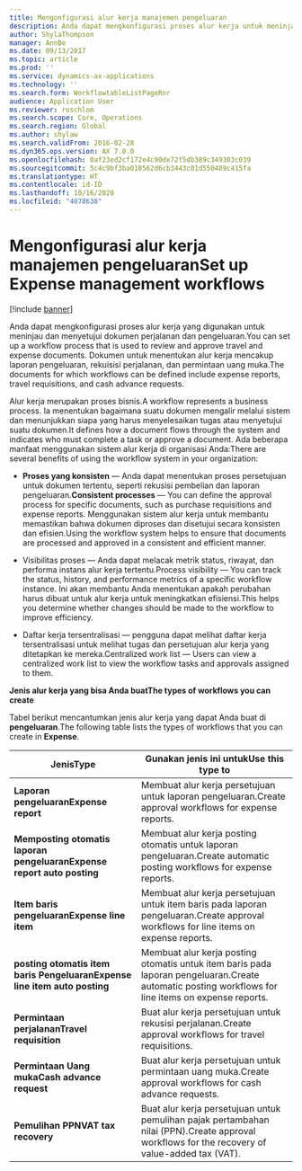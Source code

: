 ```yaml
---
title: Mengonfigurasi alur kerja manajemen pengeluaran
description: Anda dapat mengkonfigurasi proses alur kerja untuk meninjau dan menyetujui dokumen perjalanan dan pengeluaran.
author: ShylaThompson
manager: AnnBe
ms.date: 09/13/2017
ms.topic: article
ms.prod: ''
ms.service: dynamics-ax-applications
ms.technology: ''
ms.search.form: WorkflowtableListPageRnr
audience: Application User
ms.reviewer: roschlom
ms.search.scope: Core, Operations
ms.search.region: Global
ms.author: shylaw
ms.search.validFrom: 2016-02-28
ms.dyn365.ops.version: AX 7.0.0
ms.openlocfilehash: 0af23ed2cf172e4c90de72f5db389c349303c039
ms.sourcegitcommit: 5c4c9bf3ba018562d6cb3443c01d550489c415fa
ms.translationtype: HT
ms.contentlocale: id-ID
ms.lasthandoff: 10/16/2020
ms.locfileid: "4078638"
---
```

# <a name="set-up-expense-management-workflows"></a><span data-ttu-id="9613f-103">Mengonfigurasi alur kerja manajemen pengeluaran</span><span class="sxs-lookup"><span data-stu-id="9613f-103">Set up Expense management workflows</span></span>

[!include [banner](../includes/banner.md)]

<span data-ttu-id="9613f-104">Anda dapat mengkonfigurasi proses alur kerja yang digunakan untuk meninjau dan menyetujui dokumen perjalanan dan pengeluaran.</span><span class="sxs-lookup"><span data-stu-id="9613f-104">You can set up a workflow process that is used to review and approve travel and expense documents.</span></span> <span data-ttu-id="9613f-105">Dokumen untuk menentukan alur kerja mencakup laporan pengeluaran, rekuisisi perjalanan, dan permintaan uang muka.</span><span class="sxs-lookup"><span data-stu-id="9613f-105">The documents for which workflows can be defined include expense reports, travel requisitions, and cash advance requests.</span></span>

<span data-ttu-id="9613f-106">Alur kerja merupakan proses bisnis.</span><span class="sxs-lookup"><span data-stu-id="9613f-106">A workflow represents a business process.</span></span> <span data-ttu-id="9613f-107">Ia menentukan bagaimana suatu dokumen mengalir melalui sistem dan menunjukkan siapa yang harus menyelesaikan tugas atau menyetujui suatu dokumen.</span><span class="sxs-lookup"><span data-stu-id="9613f-107">It defines how a document flows through the system and indicates who must complete a task or approve a document.</span></span> <span data-ttu-id="9613f-108">Ada beberapa manfaat menggunakan sistem alur kerja di organisasi Anda:</span><span class="sxs-lookup"><span data-stu-id="9613f-108">There are several benefits of using the workflow system in your organization:</span></span>

-   <span data-ttu-id="9613f-109">**Proses yang konsisten** — Anda dapat menentukan proses persetujuan untuk dokumen tertentu, seperti rekusisi pembelian dan laporan pengeluaran.</span><span class="sxs-lookup"><span data-stu-id="9613f-109">**Consistent processes** — You can define the approval process for specific documents, such as purchase requisitions and expense reports.</span></span> <span data-ttu-id="9613f-110">Menggunakan sistem alur kerja untuk membantu memastikan bahwa dokumen diproses dan disetujui secara konsisten dan efisien.</span><span class="sxs-lookup"><span data-stu-id="9613f-110">Using the workflow system helps to ensure that documents are processed and approved in a consistent and efficient manner.</span></span>

-   <span data-ttu-id="9613f-111">Visibilitas proses — Anda dapat melacak metrik status, riwayat, dan performa instans alur kerja tertentu.</span><span class="sxs-lookup"><span data-stu-id="9613f-111">Process visibility — You can track the status, history, and performance metrics of a specific workflow instance.</span></span> <span data-ttu-id="9613f-112">Ini akan membantu Anda menentukan apakah perubahan harus dibuat untuk alur kerja untuk meningkatkan efisiensi.</span><span class="sxs-lookup"><span data-stu-id="9613f-112">This helps you determine whether changes should be made to the workflow to improve efficiency.</span></span>

-   <span data-ttu-id="9613f-113">Daftar kerja tersentralisasi — pengguna dapat melihat daftar kerja tersentralisasi untuk melihat tugas dan persetujuan alur kerja yang ditetapkan ke mereka.</span><span class="sxs-lookup"><span data-stu-id="9613f-113">Centralized work list — Users can view a centralized work list to view the workflow tasks and approvals assigned to them.</span></span> 

<span data-ttu-id="9613f-114">**Jenis alur kerja yang bisa Anda buat**</span><span class="sxs-lookup"><span data-stu-id="9613f-114">**The types of workflows you can create**</span></span>

<span data-ttu-id="9613f-115">Tabel berikut mencantumkan jenis alur kerja yang dapat Anda buat di **pengeluaran**.</span><span class="sxs-lookup"><span data-stu-id="9613f-115">The following table lists the types of workflows that you can create in **Expense**.</span></span>


|              <span data-ttu-id="9613f-116"><strong>Jenis</strong></span><span class="sxs-lookup"><span data-stu-id="9613f-116"><strong>Type</strong></span></span>              |                   <span data-ttu-id="9613f-117"><strong>Gunakan jenis ini untuk</strong></span><span class="sxs-lookup"><span data-stu-id="9613f-117"><strong>Use this type to</strong></span></span>                   |
|-------------------------------------------------|-----------------------------------------------------------------------|
|         <span data-ttu-id="9613f-118"><strong>Laporan pengeluaran</strong></span><span class="sxs-lookup"><span data-stu-id="9613f-118"><strong>Expense report</strong></span></span>         |            <span data-ttu-id="9613f-119">Membuat alur kerja persetujuan untuk laporan pengeluaran.</span><span class="sxs-lookup"><span data-stu-id="9613f-119">Create approval workflows for expense reports.</span></span>             |
|  <span data-ttu-id="9613f-120"><strong>Memposting otomatis laporan pengeluaran</strong></span><span class="sxs-lookup"><span data-stu-id="9613f-120"><strong>Expense report auto posting</strong></span></span>   |        <span data-ttu-id="9613f-121">Membuat alur kerja posting otomatis untuk laporan pengeluaran.</span><span class="sxs-lookup"><span data-stu-id="9613f-121">Create automatic posting workflows for expense reports.</span></span>        |
|       <span data-ttu-id="9613f-122"><strong>Item baris pengeluaran</strong></span><span class="sxs-lookup"><span data-stu-id="9613f-122"><strong>Expense line item</strong></span></span>        |     <span data-ttu-id="9613f-123">Membuat alur kerja persetujuan untuk item baris pada laporan pengeluaran.</span><span class="sxs-lookup"><span data-stu-id="9613f-123">Create approval workflows for line items on expense reports.</span></span>      |
| <span data-ttu-id="9613f-124"><strong>posting otomatis item baris Pengeluaran</strong></span><span class="sxs-lookup"><span data-stu-id="9613f-124"><strong>Expense line item auto posting</strong></span></span> | <span data-ttu-id="9613f-125">Membuat alur kerja posting otomatis untuk item baris pada laporan pengeluaran.</span><span class="sxs-lookup"><span data-stu-id="9613f-125">Create automatic posting workflows for line items on expense reports.</span></span> |
|       <span data-ttu-id="9613f-126"><strong>Permintaan perjalanan</strong></span><span class="sxs-lookup"><span data-stu-id="9613f-126"><strong>Travel requisition</strong></span></span>       |          <span data-ttu-id="9613f-127">Buat alur kerja persetujuan untuk rekusisi perjalanan.</span><span class="sxs-lookup"><span data-stu-id="9613f-127">Create approval workflows for travel requisitions.</span></span>           |
|      <span data-ttu-id="9613f-128"><strong>Permintaan Uang muka</strong></span><span class="sxs-lookup"><span data-stu-id="9613f-128"><strong>Cash advance request</strong></span></span>      |         <span data-ttu-id="9613f-129">Buat alur kerja persetujuan untuk permintaan uang muka.</span><span class="sxs-lookup"><span data-stu-id="9613f-129">Create approval workflows for cash advance requests.</span></span>          |
|        <span data-ttu-id="9613f-130"><strong>Pemulihan PPN</strong></span><span class="sxs-lookup"><span data-stu-id="9613f-130"><strong>VAT tax recovery</strong></span></span>        | <span data-ttu-id="9613f-131">Buat alur kerja persetujuan untuk pemulihan pajak pertambahan nilai (PPN).</span><span class="sxs-lookup"><span data-stu-id="9613f-131">Create approval workflows for the recovery of value-added tax (VAT).</span></span>  |


